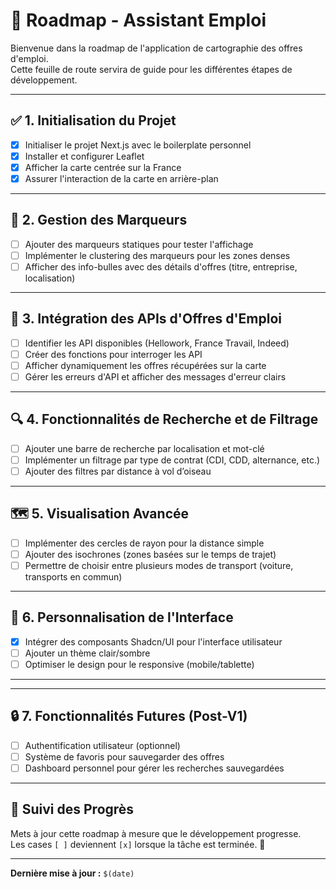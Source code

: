 # 🚀 Roadmap - Assistant Emploi

Bienvenue dans la roadmap de l'application de cartographie des offres d'emploi.  
Cette feuille de route servira de guide pour les différentes étapes de développement.  

---

## ✅ 1. Initialisation du Projet
- [x] Initialiser le projet Next.js avec le boilerplate personnel
- [x] Installer et configurer Leaflet
- [x] Afficher la carte centrée sur la France
- [x] Assurer l'interaction de la carte en arrière-plan

---

## 📍 2. Gestion des Marqueurs
- [ ] Ajouter des marqueurs statiques pour tester l'affichage
- [ ] Implémenter le clustering des marqueurs pour les zones denses
- [ ] Afficher des info-bulles avec des détails d'offres (titre, entreprise, localisation)

---

## 🔗 3. Intégration des APIs d'Offres d'Emploi
- [ ] Identifier les API disponibles (Hellowork, France Travail, Indeed)
- [ ] Créer des fonctions pour interroger les API
- [ ] Afficher dynamiquement les offres récupérées sur la carte
- [ ] Gérer les erreurs d'API et afficher des messages d'erreur clairs

---

## 🔍 4. Fonctionnalités de Recherche et de Filtrage
- [ ] Ajouter une barre de recherche par localisation et mot-clé
- [ ] Implémenter un filtrage par type de contrat (CDI, CDD, alternance, etc.)
- [ ] Ajouter des filtres par distance à vol d’oiseau

---

## 🗺️ 5. Visualisation Avancée
- [ ] Implémenter des cercles de rayon pour la distance simple
- [ ] Ajouter des isochrones (zones basées sur le temps de trajet)
- [ ] Permettre de choisir entre plusieurs modes de transport (voiture, transports en commun)

---

## 🎨 6. Personnalisation de l'Interface
- [x] Intégrer des composants Shadcn/UI pour l'interface utilisateur
- [ ] Ajouter un thème clair/sombre
- [ ] Optimiser le design pour le responsive (mobile/tablette)
****
---

## 🔒 7. Fonctionnalités Futures (Post-V1)
- [ ] Authentification utilisateur (optionnel)
- [ ] Système de favoris pour sauvegarder des offres
- [ ] Dashboard personnel pour gérer les recherches sauvegardées

---

## 🚩 Suivi des Progrès
Mets à jour cette roadmap à mesure que le développement progresse.  
Les cases `[ ]` deviennent `[x]` lorsque la tâche est terminée. 🎯

---

**Dernière mise à jour :** `$(date)`  
